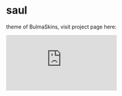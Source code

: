 
# saul            
theme of BulmaSkins, visit project page here:

![by Edwin Saul](https:edwinsaul.com)           
            